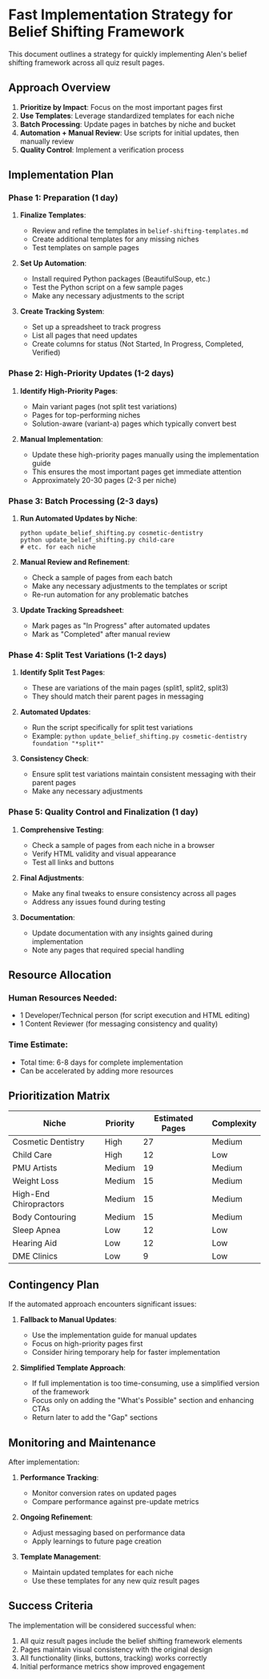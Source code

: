 # Fast Implementation Strategy for Belief Shifting Framework

This document outlines a strategy for quickly implementing Alen's belief shifting framework across all quiz result pages.

## Approach Overview

1. **Prioritize by Impact**: Focus on the most important pages first
2. **Use Templates**: Leverage standardized templates for each niche
3. **Batch Processing**: Update pages in batches by niche and bucket
4. **Automation + Manual Review**: Use scripts for initial updates, then manually review
5. **Quality Control**: Implement a verification process

## Implementation Plan

### Phase 1: Preparation (1 day)

1. **Finalize Templates**:
   - Review and refine the templates in `belief-shifting-templates.md`
   - Create additional templates for any missing niches
   - Test templates on sample pages

2. **Set Up Automation**:
   - Install required Python packages (BeautifulSoup, etc.)
   - Test the Python script on a few sample pages
   - Make any necessary adjustments to the script

3. **Create Tracking System**:
   - Set up a spreadsheet to track progress
   - List all pages that need updates
   - Create columns for status (Not Started, In Progress, Completed, Verified)

### Phase 2: High-Priority Updates (1-2 days)

1. **Identify High-Priority Pages**:
   - Main variant pages (not split test variations)
   - Pages for top-performing niches
   - Solution-aware (variant-a) pages which typically convert best

2. **Manual Implementation**:
   - Update these high-priority pages manually using the implementation guide
   - This ensures the most important pages get immediate attention
   - Approximately 20-30 pages (2-3 per niche)

### Phase 3: Batch Processing (2-3 days)

1. **Run Automated Updates by Niche**:
   ```
   python update_belief_shifting.py cosmetic-dentistry
   python update_belief_shifting.py child-care
   # etc. for each niche
   ```

2. **Manual Review and Refinement**:
   - Check a sample of pages from each batch
   - Make any necessary adjustments to the templates or script
   - Re-run automation for any problematic batches

3. **Update Tracking Spreadsheet**:
   - Mark pages as "In Progress" after automated updates
   - Mark as "Completed" after manual review

### Phase 4: Split Test Variations (1-2 days)

1. **Identify Split Test Pages**:
   - These are variations of the main pages (split1, split2, split3)
   - They should match their parent pages in messaging

2. **Automated Updates**:
   - Run the script specifically for split test variations
   - Example: `python update_belief_shifting.py cosmetic-dentistry foundation "*split*"`

3. **Consistency Check**:
   - Ensure split test variations maintain consistent messaging with their parent pages
   - Make any necessary adjustments

### Phase 5: Quality Control and Finalization (1 day)

1. **Comprehensive Testing**:
   - Check a sample of pages from each niche in a browser
   - Verify HTML validity and visual appearance
   - Test all links and buttons

2. **Final Adjustments**:
   - Make any final tweaks to ensure consistency across all pages
   - Address any issues found during testing

3. **Documentation**:
   - Update documentation with any insights gained during implementation
   - Note any pages that required special handling

## Resource Allocation

### Human Resources Needed:
- 1 Developer/Technical person (for script execution and HTML editing)
- 1 Content Reviewer (for messaging consistency and quality)

### Time Estimate:
- Total time: 6-8 days for complete implementation
- Can be accelerated by adding more resources

## Prioritization Matrix

| Niche | Priority | Estimated Pages | Complexity |
|-------|----------|----------------|------------|
| Cosmetic Dentistry | High | 27 | Medium |
| Child Care | High | 12 | Low |
| PMU Artists | Medium | 19 | Medium |
| Weight Loss | Medium | 15 | Medium |
| High-End Chiropractors | Medium | 15 | Medium |
| Body Contouring | Medium | 15 | Medium |
| Sleep Apnea | Low | 12 | Low |
| Hearing Aid | Low | 12 | Low |
| DME Clinics | Low | 9 | Low |

## Contingency Plan

If the automated approach encounters significant issues:

1. **Fallback to Manual Updates**:
   - Use the implementation guide for manual updates
   - Focus on high-priority pages first
   - Consider hiring temporary help for faster implementation

2. **Simplified Template Approach**:
   - If full implementation is too time-consuming, use a simplified version of the framework
   - Focus only on adding the "What's Possible" section and enhancing CTAs
   - Return later to add the "Gap" sections

## Monitoring and Maintenance

After implementation:

1. **Performance Tracking**:
   - Monitor conversion rates on updated pages
   - Compare performance against pre-update metrics

2. **Ongoing Refinement**:
   - Adjust messaging based on performance data
   - Apply learnings to future page creation

3. **Template Management**:
   - Maintain updated templates for each niche
   - Use these templates for any new quiz result pages

## Success Criteria

The implementation will be considered successful when:

1. All quiz result pages include the belief shifting framework elements
2. Pages maintain visual consistency with the original design
3. All functionality (links, buttons, tracking) works correctly
4. Initial performance metrics show improved engagement

